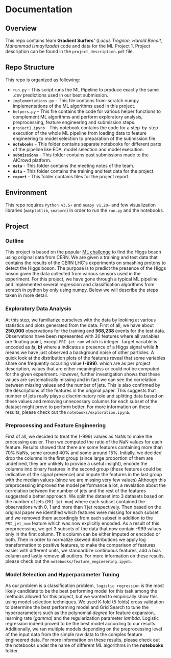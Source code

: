 # Documentation

## Overview
This repo contains team **Gradient Surfers'** (*Lucas Trognon, Harold Benoit, Mahammad Ismayilzada*) code and data for the ML Project 1. Project description can be found in the `project_description.pdf` file.

## Repo Structure
This repo is organized as following:
* `run.py` - This script runs the ML Pipeline to produce exactly the same _.csv_ predictions used in our best submission.
* `implementations.py` - This file contains from-scratch numpy implementations of the ML algorithms used in this project.
* `helpers.py` - This file contains the code for various helper functions to complement ML algorithms and perform exploratory analysis, preprocessing, feature engineering and submission steps.
* `project1.ipynb` - This notebook contains the code for a step-by-step execution of the whole ML pipeline from loading data to feature engineering to model selection to preparation of the submission file.
* **`notebooks`** - This folder contains separate notebooks for different parts of the pipeline like EDA, model selection and model execution.
* **`submissions`** - This folder contains past submissions made to the AICrowd platform.
* **`meta`** - This folder contains the meeting notes of the team.
* **`data`** - This folder contains the training and test data for the project.
* **`report`** - This folder contains files for the project report.

## Environment
This repo requires `Python v3.5+` and `numpy v1.20+` and few visualization libraries (`matplotlib`, `seaborn`) in order to run the `run.py` and the notebooks.

## Project

### Outline
This project is based on the popular [ML challenge](https://www.aicrowd.com/challenges/epfl-machine-learning-higgs) to find the Higgs boson using original data from CERN. We are given a training and test data that contains the results of the CERN LHC's experiments on smashing protons to detect the Higgs boson. The purpose is to predict the presence of the Higgs boson given the data collected from various sensors used in the experiment. For this project, we have gone through a typical ML pipeline and implemented several regression and classification algorithms from scratch in python by only using numpy. Below we will describe the steps taken in more detail.

### Exploratory Data Analysis
At this step, we familiarize ourselves with the data by looking at various statistics and plots generated from the data. First of all, we have about **250,000** observations for the training and **568,238** events for the test data. Observations have been represented with 30 features where all variables are floating point, except `PRI_jet_num` which is integer. Target variable is encoded as ***(s, b)*** where ***s*** indicates a presence of a Higgs signal while ***b*** means we have just observed a background noise of other particles. A quick look at the distribution plots of the features reveal that some variables share one frequently occuring value **(-999)**. which are as per project description, values that are either meaningless or could not be computed for the given experiment. However, further investigation shows that these values are systematically missing and in fact we can see the correlation between missing values and the number of jets. This is also confirmed by the descriptions of the features in the original paper. This suggests that number of jets really plays a discriminatory role and splitting data based on these values and removing unnecessary columns for each subset of the dataset might prove to perform better. For more information on these results, please check out the `notebooks/exploration.ipynb`. 

### Preprocessing and Feature Engineering
First of all, we decided to treat the (-999) values as NaNs to make the processing easier. Then we computed the ratio of the NaN values for each feature. Results showed that there are some features containing more than 70% NaNs, some around 40% and some around 15%. Initially, we decided drop the columns in the first group (since large proportion of them are undefined, they are unlikely to provide a useful insight), encode the columns into binary features in the second group (these features could be indicative of the signal presence) and impute the features in the last group with the median values (since we are missing very few values) Although this preprocessing improved the model performance a lot, a revelation about the correlation between the number of jets and the rest of the features suggested a better approach. We split the dataset into 3 datasets based on the number of jets (`PRI_jet_num`) where each subset contained the observations with 0, 1 and more than 1 jet respectively. Then based on the original paper we identified which features were missing for each subset and we removed them accordingly from each subset in addition to the `PRI_jet_num` feature which was now explicitly encoded. As a result of this preprocessing, we get 3 subsets of the data that now contain -999 values only in the first column. This column can be either imputed or encoded or both. Then in order to normalize skewed distributions we apply log transformation to positive features, to make the comparison of features easier with different units, we standardize continuous features, add a bias column and lastly remove all outliers. For more information on these results, please check out the `notebooks/feature_engineering.ipynb`.

### Model Selection and Hyperparameter Tuning
As our problem is a classification problem, `logistic regression` is the most likely candidate to be the best performing model for this task among the methods allowed for this project, but we wanted to empirically show this using model selection techniques. We used K-fold (5 folds) cross validation to determine the best performing model and Grid Search to tune the hyperparameters such as the polynomial *degree* for feature expansion, learning rate (*gamma*) and the regularization parameter *lambda*. Logistic regression indeed proved to be the best model according to our results. Additionally, we ran multiple models depending on the preprocessing level of the input data from the simple raw data to the complex feature engineered data. For more information on these results, please check out the notebooks under the name of different ML algorithms in the **notebooks** folder.

